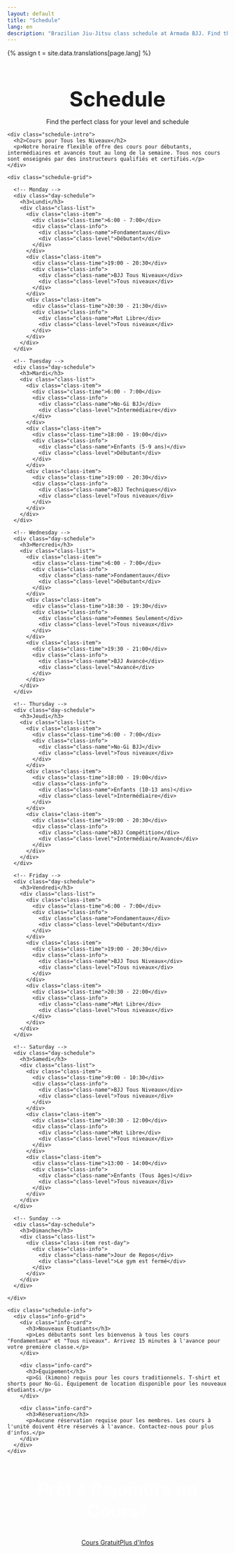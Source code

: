 ```yaml
---
layout: default
title: "Schedule"
lang: en
description: "Brazilian Jiu-Jitsu class schedule at Armada BJJ. Find the perfect class for your level and schedule."
---
```


{% assign t = site.data.translations[page.lang] %}

<div class="page-header">
  <div class="wrapper">
    <h1>Schedule</h1>
    <p>Find the perfect class for your level and schedule</p>
  </div>
</div>

<section class="schedule-section">
  <div class="wrapper">
    
    <div class="schedule-intro">
      <h2>Cours pour Tous les Niveaux</h2>
      <p>Notre horaire flexible offre des cours pour débutants, intermédiaires et avancés tout au long de la semaine. Tous nos cours sont enseignés par des instructeurs qualifiés et certifiés.</p>
    </div>
    
    <div class="schedule-grid">
      
      <!-- Monday -->
      <div class="day-schedule">
        <h3>Lundi</h3>
        <div class="class-list">
          <div class="class-item">
            <div class="class-time">6:00 - 7:00</div>
            <div class="class-info">
              <div class="class-name">Fondamentaux</div>
              <div class="class-level">Débutant</div>
            </div>
          </div>
          <div class="class-item">
            <div class="class-time">19:00 - 20:30</div>
            <div class="class-info">
              <div class="class-name">BJJ Tous Niveaux</div>
              <div class="class-level">Tous niveaux</div>
            </div>
          </div>
          <div class="class-item">
            <div class="class-time">20:30 - 21:30</div>
            <div class="class-info">
              <div class="class-name">Mat Libre</div>
              <div class="class-level">Tous niveaux</div>
            </div>
          </div>
        </div>
      </div>
      
      <!-- Tuesday -->
      <div class="day-schedule">
        <h3>Mardi</h3>
        <div class="class-list">
          <div class="class-item">
            <div class="class-time">6:00 - 7:00</div>
            <div class="class-info">
              <div class="class-name">No-Gi BJJ</div>
              <div class="class-level">Intermédiaire</div>
            </div>
          </div>
          <div class="class-item">
            <div class="class-time">18:00 - 19:00</div>
            <div class="class-info">
              <div class="class-name">Enfants (5-9 ans)</div>
              <div class="class-level">Débutant</div>
            </div>
          </div>
          <div class="class-item">
            <div class="class-time">19:00 - 20:30</div>
            <div class="class-info">
              <div class="class-name">BJJ Techniques</div>
              <div class="class-level">Tous niveaux</div>
            </div>
          </div>
        </div>
      </div>
      
      <!-- Wednesday -->
      <div class="day-schedule">
        <h3>Mercredi</h3>
        <div class="class-list">
          <div class="class-item">
            <div class="class-time">6:00 - 7:00</div>
            <div class="class-info">
              <div class="class-name">Fondamentaux</div>
              <div class="class-level">Débutant</div>
            </div>
          </div>
          <div class="class-item">
            <div class="class-time">18:30 - 19:30</div>
            <div class="class-info">
              <div class="class-name">Femmes Seulement</div>
              <div class="class-level">Tous niveaux</div>
            </div>
          </div>
          <div class="class-item">
            <div class="class-time">19:30 - 21:00</div>
            <div class="class-info">
              <div class="class-name">BJJ Avancé</div>
              <div class="class-level">Avancé</div>
            </div>
          </div>
        </div>
      </div>
      
      <!-- Thursday -->
      <div class="day-schedule">
        <h3>Jeudi</h3>
        <div class="class-list">
          <div class="class-item">
            <div class="class-time">6:00 - 7:00</div>
            <div class="class-info">
              <div class="class-name">No-Gi BJJ</div>
              <div class="class-level">Tous niveaux</div>
            </div>
          </div>
          <div class="class-item">
            <div class="class-time">18:00 - 19:00</div>
            <div class="class-info">
              <div class="class-name">Enfants (10-13 ans)</div>
              <div class="class-level">Intermédiaire</div>
            </div>
          </div>
          <div class="class-item">
            <div class="class-time">19:00 - 20:30</div>
            <div class="class-info">
              <div class="class-name">BJJ Compétition</div>
              <div class="class-level">Intermédiaire/Avancé</div>
            </div>
          </div>
        </div>
      </div>
      
      <!-- Friday -->
      <div class="day-schedule">
        <h3>Vendredi</h3>
        <div class="class-list">
          <div class="class-item">
            <div class="class-time">6:00 - 7:00</div>
            <div class="class-info">
              <div class="class-name">Fondamentaux</div>
              <div class="class-level">Débutant</div>
            </div>
          </div>
          <div class="class-item">
            <div class="class-time">19:00 - 20:30</div>
            <div class="class-info">
              <div class="class-name">BJJ Tous Niveaux</div>
              <div class="class-level">Tous niveaux</div>
            </div>
          </div>
          <div class="class-item">
            <div class="class-time">20:30 - 22:00</div>
            <div class="class-info">
              <div class="class-name">Mat Libre</div>
              <div class="class-level">Tous niveaux</div>
            </div>
          </div>
        </div>
      </div>
      
      <!-- Saturday -->
      <div class="day-schedule">
        <h3>Samedi</h3>
        <div class="class-list">
          <div class="class-item">
            <div class="class-time">9:00 - 10:30</div>
            <div class="class-info">
              <div class="class-name">BJJ Tous Niveaux</div>
              <div class="class-level">Tous niveaux</div>
            </div>
          </div>
          <div class="class-item">
            <div class="class-time">10:30 - 12:00</div>
            <div class="class-info">
              <div class="class-name">Mat Libre</div>
              <div class="class-level">Tous niveaux</div>
            </div>
          </div>
          <div class="class-item">
            <div class="class-time">13:00 - 14:00</div>
            <div class="class-info">
              <div class="class-name">Enfants (Tous âges)</div>
              <div class="class-level">Tous niveaux</div>
            </div>
          </div>
        </div>
      </div>
      
      <!-- Sunday -->
      <div class="day-schedule">
        <h3>Dimanche</h3>
        <div class="class-list">
          <div class="class-item rest-day">
            <div class="class-info">
              <div class="class-name">Jour de Repos</div>
              <div class="class-level">Le gym est fermé</div>
            </div>
          </div>
        </div>
      </div>
      
    </div>
    
    <div class="schedule-info">
      <div class="info-grid">
        <div class="info-card">
          <h3>Nouveaux Étudiants</h3>
          <p>Les débutants sont les bienvenus à tous les cours "Fondamentaux" et "Tous niveaux". Arrivez 15 minutes à l'avance pour votre première classe.</p>
        </div>
        
        <div class="info-card">
          <h3>Équipement</h3>
          <p>Gi (kimono) requis pour les cours traditionnels. T-shirt et shorts pour No-Gi. Équipement de location disponible pour les nouveaux étudiants.</p>
        </div>
        
        <div class="info-card">
          <h3>Réservation</h3>
          <p>Aucune réservation requise pour les membres. Les cours à l'unité doivent être réservés à l'avance. Contactez-nous pour plus d'infos.</p>
        </div>
      </div>
    </div>
    
  </div>
</section>

<section class="schedule-cta">
  <div class="wrapper">
    <div class="cta-content">
      <h2>Prêt à Rejoindre un Cours?</h2>
      <p>Réservez votre cours d'essai gratuit aujourd'hui</p>
      <div class="cta-buttons">
        <a href="{{ '/contact/' | relative_url }}#trial" class="btn btn-primary btn-large">Cours Gratuit</a>
        <a href="{{ '/contact/' | relative_url }}" class="btn btn-secondary btn-large">Plus d'Infos</a>
      </div>
    </div>
  </div>
</section>

<style>
.page-header {
  background: var(--section-bg);
  padding: 120px 0 var(--spacing-xl);
  text-align: center;
}

.page-header h1 {
  font-size: 3rem;
  margin-bottom: var(--spacing-sm);
}

.schedule-section {
  padding: var(--spacing-xl) 0;
}

.schedule-intro {
  text-align: center;
  max-width: 800px;
  margin: 0 auto var(--spacing-xl);
}

.schedule-intro h2 {
  font-size: 2.5rem;
  margin-bottom: var(--spacing-md);
  color: var(--primary-color);
}

.schedule-intro p {
  font-size: 1.1rem;
  color: var(--text-light);
}

.schedule-grid {
  display: grid;
  grid-template-columns: repeat(auto-fit, minmax(300px, 1fr));
  gap: var(--spacing-md);
  margin-bottom: var(--spacing-xl);
}

.day-schedule {
  background: white;
  border-radius: var(--border-radius);
  box-shadow: var(--box-shadow);
  overflow: hidden;
}

.day-schedule h3 {
  background: var(--primary-color);
  color: white;
  text-align: center;
  padding: var(--spacing-md);
  margin: 0;
  font-size: 1.2rem;
}

.class-list {
  padding: var(--spacing-sm);
}

.class-item {
  display: flex;
  align-items: center;
  gap: var(--spacing-md);
  padding: var(--spacing-sm);
  border-bottom: 1px solid var(--border-color);
  transition: var(--transition);
}

.class-item:hover {
  background: var(--section-bg);
}

.class-item:last-child {
  border-bottom: none;
}

.class-item.rest-day {
  justify-content: center;
  opacity: 0.6;
}

.class-time {
  font-weight: 600;
  color: var(--primary-color);
  min-width: 80px;
  font-size: 0.9rem;
}

.class-info {
  flex: 1;
}

.class-name {
  font-weight: 600;
  margin-bottom: 2px;
}

.class-level {
  font-size: 0.9rem;
  color: var(--text-light);
}

.schedule-info {
  margin-bottom: var(--spacing-xl);
}

.info-grid {
  display: grid;
  grid-template-columns: repeat(auto-fit, minmax(280px, 1fr));
  gap: var(--spacing-md);
}

.info-card {
  background: var(--section-bg);
  padding: var(--spacing-md);
  border-radius: var(--border-radius);
  text-align: center;
}

.info-card h3 {
  color: var(--primary-color);
  margin-bottom: var(--spacing-sm);
}

.info-card p {
  color: var(--text-light);
  margin-bottom: 0;
}

.schedule-cta {
  background: var(--primary-color);
  color: white;
  text-align: center;
  padding: var(--spacing-xl) 0;
}

.schedule-cta h2 {
  font-size: 2.5rem;
  margin-bottom: var(--spacing-sm);
}

.schedule-cta p {
  font-size: 1.1rem;
  margin-bottom: var(--spacing-md);
  opacity: 0.9;
}

.cta-buttons {
  display: flex;
  gap: var(--spacing-sm);
  justify-content: center;
  flex-wrap: wrap;
}

@media (max-width: 768px) {
  .page-header h1 {
    font-size: 2rem;
  }
  
  .schedule-intro h2,
  .schedule-cta h2 {
    font-size: 1.8rem;
  }
  
  .schedule-grid {
    grid-template-columns: 1fr;
  }
  
  .class-item {
    flex-direction: column;
    align-items: flex-start;
    gap: var(--spacing-xs);
  }
  
  .class-time {
    min-width: auto;
  }
  
  .cta-buttons {
    flex-direction: column;
    align-items: center;
  }
  
  .btn {
    width: 100%;
    max-width: 300px;
  }
}
</style>